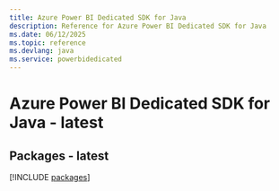 ```yaml
---
title: Azure Power BI Dedicated SDK for Java
description: Reference for Azure Power BI Dedicated SDK for Java
ms.date: 06/12/2025
ms.topic: reference
ms.devlang: java
ms.service: powerbidedicated
---
```

# Azure Power BI Dedicated SDK for Java - latest
## Packages - latest
[!INCLUDE [packages](power-bi-dedicated-index.md)]